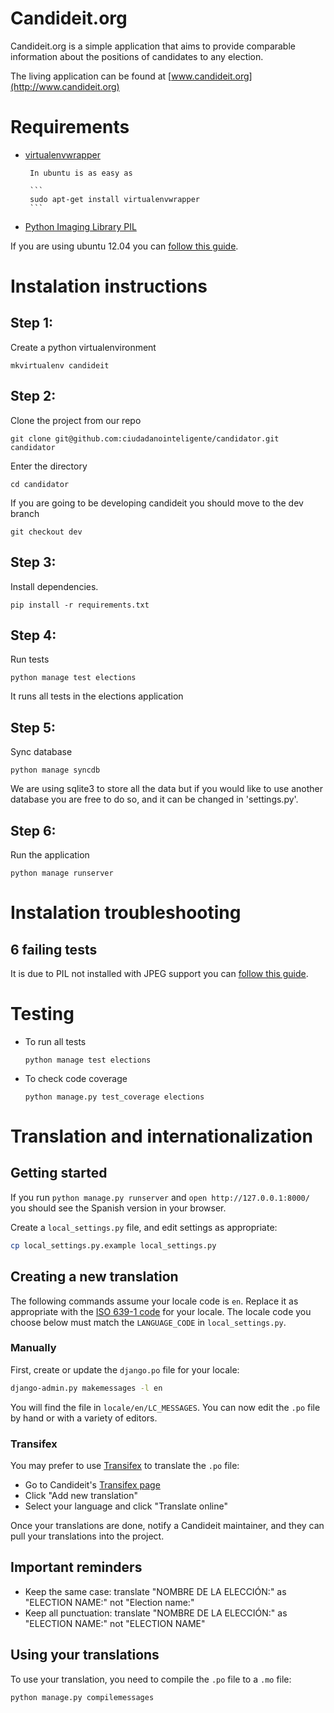 Candideit.org
============


Candideit.org is a simple application that aims to provide comparable information about the positions of candidates to any election.

The living application can be found at [www.candideit.org](http://www.candideit.org)


Requirements
============
* [virtualenvwrapper](http://www.doughellmann.com/projects/virtualenvwrapper/)

       In ubuntu is as easy as 

       ```
       sudo apt-get install virtualenvwrapper
       ```
* [Python Imaging Library PIL](http://www.pythonware.com/products/pil/)

If you are using ubuntu 12.04 you can [follow this guide](http://www.sandersnewmedia.com/why/2012/04/16/installing-pil-virtualenv-ubuntu-1204-precise-pangolin/).



Instalation instructions
================================

Step 1:
-------

Create a python virtualenvironment

```
mkvirtualenv candideit
```

Step 2:
-------
Clone the project from our repo

```
git clone git@github.com:ciudadanointeligente/candidator.git candidator
```

Enter the directory

```
cd candidator
```

If you are going to be developing candideit you should move to the dev branch

```
git checkout dev
```	

Step 3:
-------

Install dependencies.

```
pip install -r requirements.txt
```

Step 4:
-------

Run tests

```
python manage test elections
```

It runs all tests in the elections application

Step 5:
-------

Sync database

```
python manage syncdb
```

We are using sqlite3 to store all the data but if you would like to use another database you are free to do so, and it can be changed in 'settings.py'.


Step 6:
-------

Run the application

```
python manage runserver
```


Instalation troubleshooting
================================

6 failing tests
---------------
It is due to PIL not installed with JPEG support you can [follow this guide](http://www.sandersnewmedia.com/why/2012/04/16/installing-pil-virtualenv-ubuntu-1204-precise-pangolin/).


Testing
=======

* To run all tests


   ```
   python manage test elections
   ```

* To check code coverage

   ```
   python manage.py test_coverage elections
   ```

Translation and internationalization
====================================


## Getting started

If you run ```python manage.py runserver``` and ```open http://127.0.0.1:8000/``` you should see the Spanish version in your browser.

Create a `local_settings.py` file, and edit settings as appropriate:

```sh
cp local_settings.py.example local_settings.py
```

## Creating a new translation

The following commands assume your locale code is `en`. Replace it as appropriate with the [ISO 639-1 code](http://en.wikipedia.org/wiki/List_of_ISO_639-1_codes) for your locale. The locale code you choose below must match the `LANGUAGE_CODE` in `local_settings.py`.

### Manually

First, create or update the `django.po` file for your locale:

```sh
django-admin.py makemessages -l en
```

You will find the file in `locale/en/LC_MESSAGES`. You can now edit the `.po` file by hand or with a variety of editors.

### Transifex

You may prefer to use [Transifex](https://www.transifex.com/) to translate the `.po` file:

* Go to Candideit's [Transifex page](https://www.transifex.com/projects/p/candideit/resource/django-po/)
* Click "Add new translation"
* Select your language and click "Translate online"

Once your translations are done, notify a Candideit maintainer, and they can pull your translations into the project.

## Important reminders

* Keep the same case: translate "NOMBRE DE LA ELECCIÓN:" as "ELECTION NAME:" not "Election name:"
* Keep all punctuation: translate "NOMBRE DE LA ELECCIÓN:" as "ELECTION NAME:" not "ELECTION NAME"

## Using your translations

To use your translation, you need to compile the `.po` file to a `.mo` file:

```sh
python manage.py compilemessages
```
